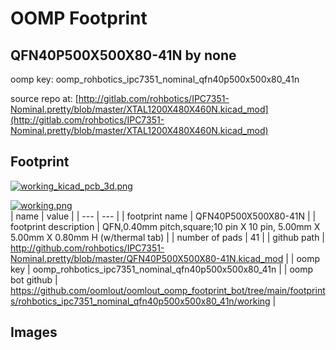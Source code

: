 # OOMP Footprint  
## QFN40P500X500X80-41N  by none  
  
oomp key: oomp_rohbotics_ipc7351_nominal_qfn40p500x500x80_41n  
  
source repo at: [http://gitlab.com/rohbotics/IPC7351-Nominal.pretty/blob/master/XTAL1200X480X460N.kicad_mod](http://gitlab.com/rohbotics/IPC7351-Nominal.pretty/blob/master/XTAL1200X480X460N.kicad_mod)  
## Footprint  
  
[![working_kicad_pcb_3d.png](working_kicad_pcb_3d_600.png)](working_kicad_pcb_3d.png)  
  
[![working.png](working_600.png)](working.png)  
| name | value | 
| --- | --- | 
| footprint name | QFN40P500X500X80-41N | 
| footprint description | QFN,0.40mm pitch,square;10 pin X 10 pin, 5.00mm X 5.00mm X 0.80mm H (w/thermal tab) | 
| number of pads | 41 | 
| github path | http://github.com/rohbotics/IPC7351-Nominal.pretty/blob/master/QFN40P500X500X80-41N.kicad_mod | 
| oomp key | oomp_rohbotics_ipc7351_nominal_qfn40p500x500x80_41n | 
| oomp bot github | https://github.com/oomlout/oomlout_oomp_footprint_bot/tree/main/footprints/rohbotics_ipc7351_nominal_qfn40p500x500x80_41n/working | 
## Images  
